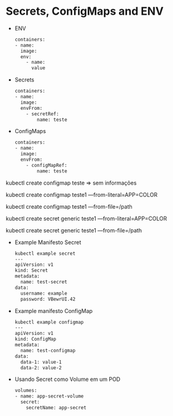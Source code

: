 # Secrets, ConfigMaps and ENV

- ENV
    
    ```bash
    containers:
    - name:
      image:
      env:
        - name:
          value
    ```
    
- Secrets
    
    ```bash
    containers:
    - name:
      image:
      envFrom:
        - secretRef:
            name: teste
    ```
    
- ConfigMaps
    
    ```bash
    containers:
    - name:
      image:
      envFrom:
        - configMapRef:
            name: teste
    ```
    

kubectl create configmap teste ⇒ sem informações 

kubectl create configmap teste1 —from-literal=APP=COLOR 

kubectl create configmap teste1 —from-file=/path 

kubectl create secret generic teste1 —from-literal=APP=COLOR  

kubectl create secret generic teste1 —from-file=/path  

- Example Manifesto Secret
    
    ```bash
    kubectl example secret
    ---
    apiVersion: v1
    kind: Secret
    metadata:
      name: test-secret
    data:
      username: example
      password: VBewrUI.42
    ```
    
- Example manifesto ConfigMap
    
    ```bash
    kubectl example configmap
    ---
    apiVersion: v1
    kind: ConfigMap
    metadata:
      name: test-configmap
    data:
      data-1: value-1
      data-2: value-2
    ```
    
- Usando Secret como Volume em um POD
    
    ```bash
    volumes:
    - name: app-secret-volume
      secret:
        secretName: app-secret
    ```
